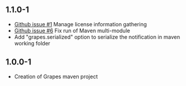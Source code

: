 1.1.0-1
-------------
* [Github issue #1](https://github.com/Axway/Grapes/issues/1) Manage license information gathering
* [Github issue #6](https://github.com/Axway/Grapes/issues/6) Fix run of Maven multi-module
* Add "grapes.serialized" option to serialize the notification in maven working folder

1.0.0-1
-------------
* Creation of Grapes maven project